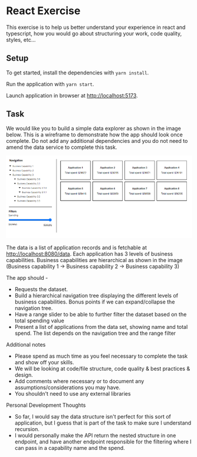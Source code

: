 # React Exercise

This exercise is to help us better understand your experience in react and typescript, how you would go about structuring your work, code quality, styles, etc...

## Setup

To get started, install the dependencies with `yarn install`.

Run the application with `yarn start`.

Launch application in browser at [http://localhost:5173](http://localhost:5173).

## Task

We would like you to build a simple data explorer as shown in the image below. This is a wireframe to demonstrate how the app should look once complete. Do not add any additional dependencies and you do not need to amend the data service to complete this task.

![React Exercise wireframe](/react-exercise.png)

The data is a list of application records and is fetchable at [http://localhost:8080/data](http://localhost:8080/data). Each application has 3 levels of business capabilities. Business capabilities are hierarchical as shown in the image (Business capability 1 -> Business capability 2 -> Business capability 3)

The app should -

- Requests the dataset.
- Build a hierarchical navigation tree displaying the different levels of business capabilities. Bonus points if we can expand/collapse the navigation tree.
- Have a range slider to be able to further filter the dataset based on the total spending value
- Present a list of applications from the data set, showing name and total spend. The list depends on the navigation tree and the range filter

Additional notes

- Please spend as much time as you feel necessary to complete the task and show off your skills.
- We will be looking at code/file structure, code quality & best practices & design.
- Add comments where necessary or to document any assumptions/considerations you may have.
- You shouldn't need to use any external libraries

Personal Development Thoughts
- So far, I would say the data structure isn't perfect for this sort of application, but I guess that is part of the task to make sure I understand recursion.
- I would personally make the API return the nested structure in one endpoint, and have another endpoint responsible for the filtering where I can pass in a capability name and the spend.
